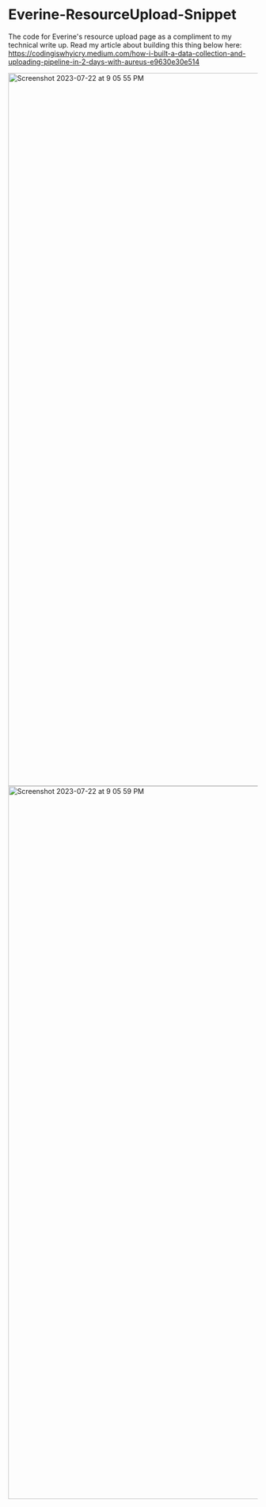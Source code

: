 # Everine-ResourceUpload-Snippet
The code for Everine's resource upload page as a compliment to my technical write up. Read my article about building this thing below here: https://codingiswhyicry.medium.com/how-i-built-a-data-collection-and-uploading-pipeline-in-2-days-with-aureus-e9630e30e514

<img width="1440" alt="Screenshot 2023-07-22 at 9 05 55 PM" src="https://github.com/codingiswhyicry/Everine-ResourceUpload-Snippet/assets/10201992/a6773fe6-32ca-4081-a449-5ef13af43ecb">
<img width="1440" alt="Screenshot 2023-07-22 at 9 05 59 PM" src="https://github.com/codingiswhyicry/Everine-ResourceUpload-Snippet/assets/10201992/2b7cb24b-b922-4722-b696-1558bff9c21e">
